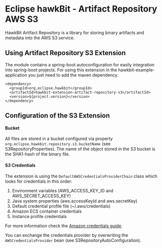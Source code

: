 # Eclipse hawkBit - Artifact Repository AWS S3
HawkBit Artifact Repository is a library for storing binary artifacts and metadata into the AWS S3 service.


## Using Artifact Repository S3 Extension
The module contains a spring-boot autoconfiguration for easily integration into spring-boot projects.
For using this extension in the hawkbit-example-application you just need to add the maven dependency.

```
<dependency>
  <groupId>org.eclipse.hawkbit</groupId>
  <artifactId>hawkbit-extension-artifact-repository-s3</artifactId>
  <version>${project.version}</version>
</dependency>
```

## Configuration of the S3 Extension

#### Bucket
All files are stored in a bucket configured via property `org.eclipse.hawkbit.repository.s3.bucketName` (see S3RepositoryProperties).
The name of the object stored in the S3 bucket is the SHA1-hash of the binary file.

#### S3 Credentials
The extension is using the `DefaultAWSCredentialsProviderChain` class which looks for credentials in this order:

1. Environment variables (AWS_ACCESS_KEY_ID and AWS_SECRET_ACCESS_KEY)
2. Java system properties (aws.accessKeyId and aws.secretKey)
3. Default credential profile file (~/.aws/credentials)
4. Amazon ECS container credentials
5. Instance profile credentials 

For more information check the [Amazon credentials guide](http://docs.aws.amazon.com/sdk-for-java/v1/developer-guide/credentials.html).

You can exchange the credentials provider by overwriting the `AWSCredentialsProvider` bean (see S3RepositoryAutoConfiguration). 
